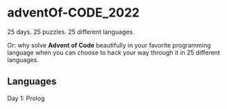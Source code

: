 # adventOf-CODE_2022

25 days. 25 puzzles. 25 different languages.

Or: why solve **Advent of Code** beautifully in your favorite programming
language when you can choose to hack your way through it in 25 different
languages.

## Languages

Day 1: Prolog
